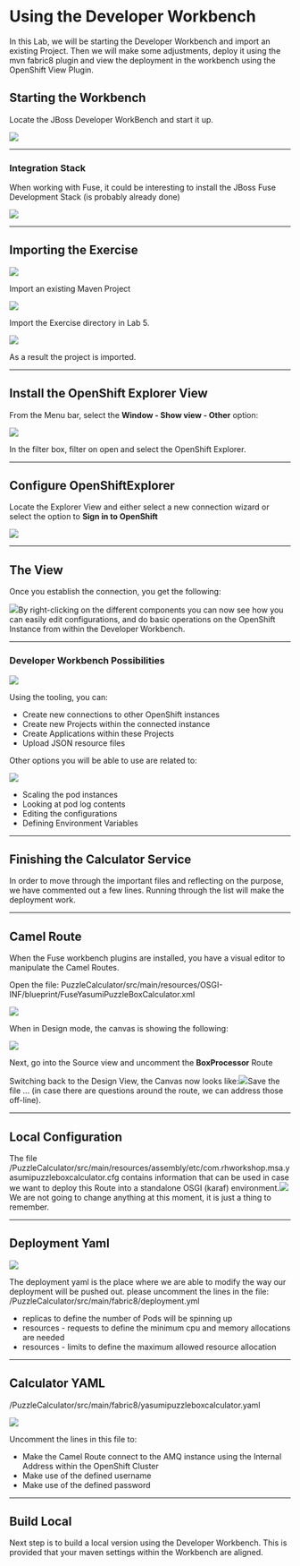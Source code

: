 # Using the Developer Workbench

In this Lab, we will be starting the Developer Workbench and import an existing Project. Then we will make some adjustments, deploy it using the mvn fabric8 plugin and view the deployment in the workbench using the OpenShift View Plugin.

## Starting the Workbench

Locate the JBoss Developer WorkBench and start it up.

![](/assets/workbenchStartUp.png)

---

### Integration Stack

When working with Fuse, it could be interesting to install the JBoss Fuse Development Stack \(is probably already done\)

![](/assets/jbdevfusestack.png)

---

## Importing the Exercise

![](/assets/jbodimportproject.png)

Import an existing Maven Project

![](/assets/jbodimportyasumiexercise.png)

Import the Exercise directory in Lab 5.

![](/assets/jbodprojectimportview.png)

As a result the project is imported.

---

## Install the OpenShift Explorer View

From the Menu bar, select the **Window - Show view - Other** option:

![](/assets/jbodshowviewother.png)

In the filter box, filter on open and select the OpenShift Explorer.

---

## Configure OpenShiftExplorer

Locate the Explorer View and either select a new connection wizard or select the option to **Sign in to OpenShift**

![](/assets/jbodopenshiftviewlogin.png)

---

## The View

Once you establish the connection, you get the following:

![](/assets/jbodopenshiftviewresult.png)By right-clicking on the different components you can now see how you can easily edit configurations, and do basic operations on the OpenShift Instance from within the Developer Workbench.

---

### Developer Workbench Possibilities

![](/assets/jbodocptoolingopenshift.png)

Using the tooling, you can:

* Create new connections to other OpenShift instances
* Create new Projects within the connected instance
* Create Applications within these Projects
* Upload JSON resource files

Other options you will be able to use are related to:

![](/assets/jbodocptoolingview2.png)

* Scaling the pod instances
* Looking at pod log contents
* Editing the configurations
* Defining Environment Variables

---

## Finishing the Calculator Service

In order to move through the important files and reflecting on the purpose, we have commented out a few lines. Running through the list will make the deployment work.

---

## Camel Route

When the Fuse workbench plugins are installed, you have a visual editor to manipulate the Camel Routes.

Open the file: PuzzleCalculator/src/main/resources/OSGI-INF/blueprint/FuseYasumiPuzzleBoxCalculator.xml

![](/assets/jbodocpcalcopenproject.png)

When in Design mode, the canvas is showing the following:

![](/assets/jbodocpcanvassimple.png)

Next, go into the Source view and uncomment the **BoxProcessor** Route

Switching back to the Design View, the Canvas now looks like:![](/assets/jbodocpcanvascomplex.png)Save the file ... \(in case there are questions around the route, we can address those off-line\).

---

## Local Configuration

The file /PuzzleCalculator/src/main/resources/assembly/etc/com.rhworkshop.msa.yasumipuzzleboxcalculator.cfg contains information that can be used in case we want to deploy this Route into a standalone OSGI \(karaf\) environment.![](/assets/jbodsocpconfigurationfile.png)We are not going to change anything at this moment, it is just a thing to remember.

---

## Deployment Yaml

![](/assets/jbodocpdeploymentyaml.png)

The deployment yaml is the place where we are able to modify the way our deployment will be pushed out. please uncomment the lines in the file: /PuzzleCalculator/src/main/fabric8/deployment.yml

* replicas to define the number of Pods will be spinning up
* resources - requests to define the minimum cpu and memory allocations are needed
* resources - limits to define the maximum allowed resource allocation

---

## Calculator YAML

/PuzzleCalculator/src/main/fabric8/yasumipuzzleboxcalculator.yaml

![](/assets/jbodocpyamlcalculator.png)

Uncomment the lines in this file to:

* Make the Camel Route connect to the AMQ instance using the Internal Address within the OpenShift Cluster
* Make use of the defined username
* Make use of the defined password

---

## Build Local

Next step is to build a local version using the Developer Workbench. This is provided that your maven settings within the Workbench are aligned.







